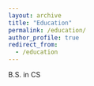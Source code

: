 ```yaml
---
layout: archive
title: "Education"
permalink: /education/
author_profile: true
redirect_from:
  - /education
---
```


B.S. in CS
